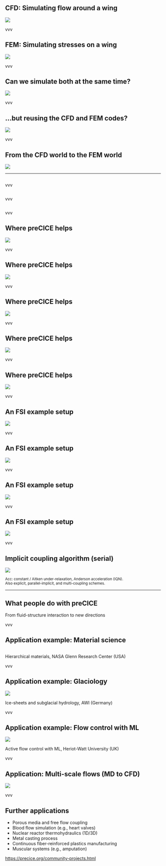 ## CFD: Simulating flow around a wing

![](images/intro/drawing-cfd.png)

vvv

## FEM: Simulating stresses on a wing

![](images/intro/drawing-fem.png)

vvv

## Can we simulate both at the same time?

![](images/intro/drawing-fsi-monolithic.png)

vvv

## ...but reusing the CFD and FEM codes?

![](images/intro/drawing-fsi-partitioned.png)

vvv

## From the CFD world to the FEM world

![](images/intro/drawing-fsi-partitioned-mapping.png)

---

<!-- ## The big picture -->

<img data-src="images/intro/precice-overview-two.svg" style="border:none; box-shadow:none; max-width:80%;">

vvv

<img data-src="images/intro/precice-overview-all.svg" style="border:none; box-shadow:none; max-width:80%;">

vvv

<img data-src="images/intro/precice-overview-all-highlight.svg" style="border:none; box-shadow:none; max-width:80%;">

vvv

## Where preCICE helps

![](images/intro/features-1.svg)

vvv

## Where preCICE helps

![](images/intro/features-2.svg)

vvv

## Where preCICE helps

![](images/intro/features-3.svg)

vvv

## Where preCICE helps

![](images/intro/features-all.svg)

vvv

## Where preCICE helps

![](images/intro/features-all-doi.svg)

vvv

## An FSI example setup

![](images/precice-config.svg)

vvv

## An FSI example setup

![](images/precice-config-write-read.svg)

vvv

## An FSI example setup

![](images/precice-config-map.svg)

vvv

## An FSI example setup

![](images/precice-config-exchange.svg)


vvv

## Implicit coupling algorithm (serial)

![](images/scheme-serial-implicit.png)

<small>Acc: constant / Aitken under-relaxation, Anderson acceleration (IQN).<br/>
Also explicit, parallel-implicit, and multi-coupling schemes.</small>

---

## What people do with preCICE

From fluid-structure interaction to new directions

vvv

## Application example: Material science

<img data-src="images/users/nasa.png" style="border:none; box-shadow:none; max-height:400px;">

Hierarchical materials, NASA Glenn Research Center (USA)

vvv

## Application example: Glaciology

![](images/users/awi.png)

Ice-sheets and subglacial hydrology, AWI (Germany)

vvv

## Application example: Flow control with ML

![](images/users/gymprecice.png)

Active flow control with ML, Heriot-Watt University (UK)

vvv

## Application: Multi-scale flows (MD to CFD)

![](images/users/mamico-precice.png)

vvv

## Further applications

- Porous media and free flow coupling
- Blood flow simulation (e.g., heart valves)
- Nuclear reactor thermohydraulics (1D/3D)
- Metal casting process
- Continuous fiber-reinforced plastics manufacturing
- Muscular systems (e.g., amputation)

https://precice.org/community-projects.html